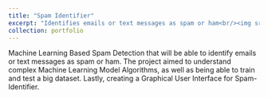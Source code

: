```yaml
---
title: "Spam Identifier"
excerpt: "Identifies emails or text messages as spam or ham<br/><img src='/images/500x300.png'>"
collection: portfolio
---
```

Machine Learning Based Spam Detection that will be able to identify emails or text messages as spam or ham. The project aimed to understand complex Machine Learning Model Algorithms, as well as being able to train and test a big dataset. Lastly, creating a Graphical User Interface for Spam-Identifier.

<!---
This is an item in your portfolio. It can be have images or nice text. If you name the file .md, it will be parsed as markdown. If you name the file .html, it will be parsed as HTML. 
--->
